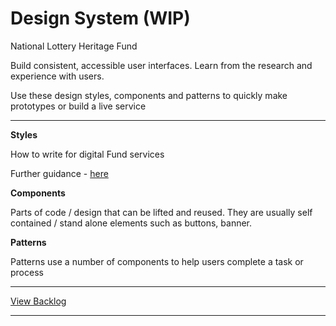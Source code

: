 # Design System (WIP)
National Lottery Heritage Fund

Build consistent, accessible user interfaces. Learn from the research and experience with users.

Use these design styles, components and patterns to quickly make prototypes or build a live service

<hr>

**Styles**

How to write for digital Fund services

Further guidance - [here](https://github.com/heritagefund/content-patterns)



**Components**

Parts of code / design  that can be lifted and reused. They are usually self contained / stand alone elements such as buttons, banner.



**Patterns**

Patterns use a number of components to help users complete a task or process
**********************************************************************************

[View Backlog](https://github.com/heritagefund/Design/projects/1)

**********************************************************************************

